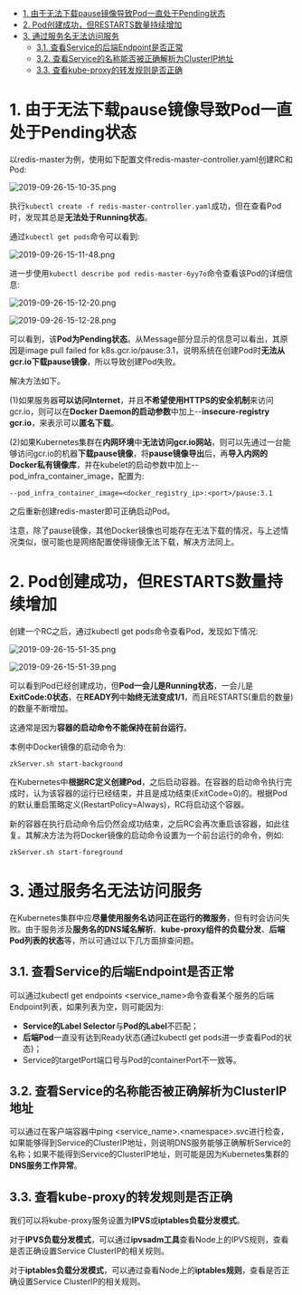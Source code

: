 

<!-- @import "[TOC]" {cmd="toc" depthFrom=1 depthTo=6 orderedList=false} -->

<!-- code_chunk_output -->

- [1. 由于无法下载pause镜像导致Pod一直处于Pending状态](#1-由于无法下载pause镜像导致pod一直处于pending状态)
- [2. Pod创建成功，但RESTARTS数量持续增加](#2-pod创建成功但restarts数量持续增加)
- [3. 通过服务名无法访问服务](#3-通过服务名无法访问服务)
  - [3.1. 查看Service的后端Endpoint是否正常](#31-查看service的后端endpoint是否正常)
  - [3.2. 查看Service的名称能否被正确解析为ClusterIP地址](#32-查看service的名称能否被正确解析为clusterip地址)
  - [3.3. 查看kube\-proxy的转发规则是否正确](#33-查看kube-proxy的转发规则是否正确)

<!-- /code_chunk_output -->


# 1. 由于无法下载pause镜像导致Pod一直处于Pending状态

以redis\-master为例，使用如下配置文件redis-master-controller.yaml创建RC和Pod: 

![2019-09-26-15-10-35.png](./images/2019-09-26-15-10-35.png)

执行`kubectl create -f redis-master-controller.yaml`成功，但在查看Pod时，发现其总是**无法处于Running状态**。

通过`kubectl get pods`命令可以看到: 

![2019-09-26-15-11-48.png](./images/2019-09-26-15-11-48.png)

进一步使用`kubectl describe pod redis-master-6yy7o`命令查看该Pod的详细信息: 

![2019-09-26-15-12-20.png](./images/2019-09-26-15-12-20.png)

![2019-09-26-15-12-28.png](./images/2019-09-26-15-12-28.png)

可以看到，该**Pod为Pending状态**。从Message部分显示的信息可以看出，其原因是image pull failed for k8s.gcr.io/pause:3.1，说明系统在创建Pod时**无法从gcr.io下载pause镜像**，所以导致创建Pod失败。

解决方法如下。

(1)如果服务器**可以访问Internet**，并且**不希望使用HTTPS的安全机制**来访问gcr.io，则可以在**Docker Daemon的启动参数**中加上\-\-**insecure\-registry gcr.io**，来表示可以**匿名下载**。

(2)如果Kubernetes集群在**内网环境**中**无法访问gcr.io网站**，则可以先通过一台能够访问gcr.io的机器**下载pause镜像**，将**pause镜像导出**后，再**导入内网的Docker私有镜像库**，并在kubelet的启动参数中加上\-\-pod\_infra\_container\_image，配置为: 

```
--pod_infra_container_image=<docker_registry_ip>:<port>/pause:3.1
```

之后重新创建redis-master即可正确启动Pod。

注意，除了pause镜像，其他Docker镜像也可能存在无法下载的情况，与上述情况类似，很可能也是网络配置使得镜像无法下载，解决方法同上。

# 2. Pod创建成功，但RESTARTS数量持续增加

创建一个RC之后，通过kubectl get pods命令查看Pod，发现如下情况: 

![2019-09-26-15-51-35.png](./images/2019-09-26-15-51-35.png)

![2019-09-26-15-51-39.png](./images/2019-09-26-15-51-39.png)

可以看到Pod已经创建成功，但**Pod一会儿是Running状态**，一会儿是**ExitCode:0状态**，在**READY列**中**始终无法变成1/1**，而且RESTARTS(重启的数量)的数量不断增加。

这通常是因为**容器的启动命令不能保持在前台运行**。

本例中Docker镜像的启动命令为: 

```
zkServer.sh start-background
```

在Kubernetes中**根据RC定义创建Pod**，之后启动容器。在容器的启动命令执行完成时，认为该容器的运行已经结束，并且是成功结束(ExitCode=0)的。根据Pod的默认重启策略定义(RestartPolicy=Always)，RC将启动这个容器。

新的容器在执行启动命令后仍然会成功结束，之后RC会再次重启该容器，如此往复。其解决方法为将Docker镜像的启动命令设置为一个前台运行的命令，例如: 

```
zkServer.sh start-foreground
```

# 3. 通过服务名无法访问服务

在Kubernetes集群中应**尽量使用服务名访问正在运行的微服务**，但有时会访问失败。由于服务涉及**服务名的DNS域名解析**、**kube\-proxy组件的负载分发**、**后端Pod列表的状态**等，所以可通过以下几方面排查问题。

## 3.1. 查看Service的后端Endpoint是否正常

可以通过kubectl get endpoints \<service\_name>命令查看某个服务的后端Endpoint列表，如果列表为空，则可能因为: 

* **Service的Label Selector**与**Pod的Label**不匹配；
* **后端Pod**一直没有达到Ready状态(通过kubectl get pods进一步查看Pod的状态)；
* Service的targetPort端口号与Pod的containerPort不一致等。

## 3.2. 查看Service的名称能否被正确解析为ClusterIP地址

可以通过在客户端容器中ping \<service\_name\>.\<namespace>.svc进行检查，如果能够得到Service的ClusterIP地址，则说明DNS服务能够正确解析Service的名称；如果不能得到Service的ClusterIP地址，则可能是因为Kubernetes集群的**DNS服务工作异常**。

## 3.3. 查看kube\-proxy的转发规则是否正确

我们可以将kube\-proxy服务设置为**IPVS**或**iptables负载分发模式**。

对于**IPVS负载分发模式**，可以通过**ipvsadm工具**查看Node上的IPVS规则，查看是否正确设置Service ClusterIP的相关规则。

对于**iptables负载分发模式**，可以通过查看Node上的**iptables规则**，查看是否正确设置Service ClusterIP的相关规则。
